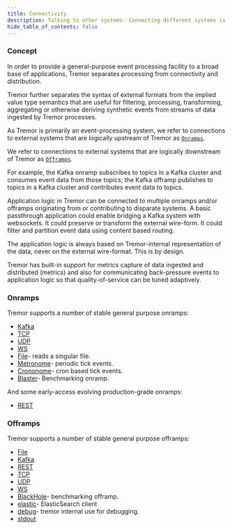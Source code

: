 ```yaml
---
title: Connectivity
description: Talking to other systems- Connecting different systems is an integral part of Tremor.
hide_table_of_contents: false
---
```


### Concept

In order to provide a general-purpose event processing facility to a broad base
of applications, Tremor separates processing from connectivity and distribution.

Tremor further separates the syntax of external formats from the implied value type semantics that are useful for filtering, processing, transforming, aggregating or otherwise deriving synthetic events from streams of data ingested by Tremor processes.

As Tremor is primarily an event-processing system, we refer to connections to external systems that are logically upstream of Tremor as [`Onramps`](#h-onramps).

We refer to connections to external systems that are logically downstream of Tremor as [`Offramps`](#h-offramps).

For example, the Kafka onramp subscribes to topics in a Kafka cluster and consumes event data from those topics; the Kafka offramp publishes to topics in a Kafka cluster and contributes event data to topics.

Application logic in Tremor can be connected to multiple onramps and/or offramps originating from or contributing to disparate systems. A basic passthrough application could enable bridging a Kafka system with websockets. It could preserve or transform the external wire-form. It could filter and partition event data using content based routing.

The application logic is always based on Tremor-internal representation of the data, never on the external wire-format. This is by design.

Tremor has built-in support for metrics capture of data ingested and distributed (metrics) and also for communicating back-pressure events to application logic so that quality-of-service can be tuned adaptively.

### Onramps

Tremor supports a number of stable general purpose onramps:

* [Kafka](/docs/Artefacts/onramps/#kafka)
* [TCP](/docs/Artefacts/onramps/#TCP)
* [UDP](/docs/Artefacts/onramps/#udp)
* [WS](/docs/Artefacts/onramps/#WS)
* [File](/docs/Artefacts/onramps/#File)- reads a singular file.
* [Metronome](/docs/Artefacts/onramps/#metronome)- periodic tick events.
* [Crononome](/docs/Artefacts/onramps/#crononome)- cron based tick events.
* [Blaster](/docs/Artefacts/onramps/#blaster)- Benchmarking onramp.

And some early-access evolving production-grade onramps:

* [REST](/docs/Artefacts/onramps/#REST)

### Offramps

Tremor supports a number of stable general purpose offramps:

* [File](/docs/Artefacts/offramps/#File)
* [Kafka](/docs/Artefacts/offramps/#Kafka)
* [REST](/docs/Artefacts/offramps/#REST)
* [TCP](/docs/Artefacts/offramps/#TCP)
* [UDP](/docs/Artefacts/offramps/#UDP)
* [WS](/docs/Artefacts/offramps/#WS)
* [BlackHole](/docs/Artefacts/offramps/#REST)- benchmarking offramp.
* [elastic](/docs/Artefacts/offramps/#elastic)- ElasticSearch client
* [debug](/docs/Artefacts/offramps/#REST)- tremor internal use for debugging.
* [stdout](/docs/Artefacts/offramps/#stdout)
